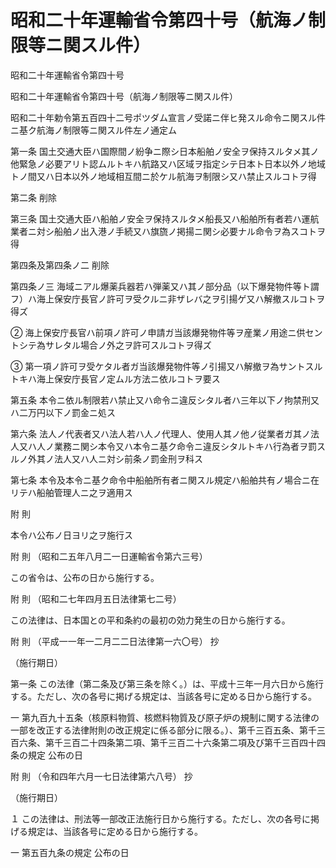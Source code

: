 # 昭和二十年運輸省令第四十号（航海ノ制限等ニ関スル件）

昭和二十年運輸省令第四十号

昭和二十年運輸省令第四十号（航海ノ制限等ニ関スル件）

昭和二十年勅令第五百四十二号ポツダム宣言ノ受諾ニ伴ヒ発スル命令ニ関スル件ニ基ク航海ノ制限等ニ関スル件左ノ通定ム

第一条 国土交通大臣ハ国際間ノ紛争ニ際シ日本船舶ノ安全ヲ保持スルタメ其ノ他緊急ノ必要アリト認ムルトキハ航路又ハ区域ヲ指定シテ日本ト日本以外ノ地域トノ間又ハ日本以外ノ地域相互間ニ於ケル航海ヲ制限シ又ハ禁止スルコトヲ得

第二条 削除

第三条 国土交通大臣ハ船舶ノ安全ヲ保持スルタメ船長又ハ船舶所有者若ハ運航業者ニ対シ船舶ノ出入港ノ手続又ハ旗旒ノ掲揚ニ関シ必要ナル命令ヲ為スコトヲ得

第四条及第四条ノ二 削除

第四条ノ三 海域ニアル爆薬兵器若ハ弾薬又ハ其ノ部分品（以下爆発物件等ト謂フ）ハ海上保安庁長官ノ許可ヲ受クルニ非ザレバ之ヲ引揚ゲ又ハ解撤スルコトヲ得ズ

② 海上保安庁長官ハ前項ノ許可ノ申請ガ当該爆発物件等ヲ産業ノ用途ニ供セントシテ為サレタル場合ノ外之ヲ許可スルコトヲ得ズ

③ 第一項ノ許可ヲ受ケタル者ガ当該爆発物件等ノ引揚又ハ解撤ヲ為サントスルトキハ海上保安庁長官ノ定ムル方法ニ依ルコトヲ要ス

第五条 本令ニ依ル制限若ハ禁止又ハ命令ニ違反シタル者ハ三年以下ノ拘禁刑又ハ二万円以下ノ罰金ニ処ス

第六条 法人ノ代表者又ハ法人若ハ人ノ代理人、使用人其ノ他ノ従業者ガ其ノ法人又ハ人ノ業務ニ関シ本令又ハ本令ニ基ク命令ニ違反シタルトキハ行為者ヲ罰スルノ外其ノ法人又ハ人ニ対シ前条ノ罰金刑ヲ科ス

第七条 本令及本令ニ基ク命令中船舶所有者ニ関スル規定ハ船舶共有ノ場合ニ在リテハ船舶管理人ニ之ヲ適用ス

附 則

本令ハ公布ノ日ヨリ之ヲ施行ス

附 則 （昭和二五年八月二一日運輸省令第六三号）

この省令は、公布の日から施行する。

附 則 （昭和二七年四月五日法律第七二号）

この法律は、日本国との平和条約の最初の効力発生の日から施行する。

附 則 （平成一一年一二月二二日法律第一六〇号） 抄

（施行期日）

第一条 この法律（第二条及び第三条を除く。）は、平成十三年一月六日から施行する。ただし、次の各号に掲げる規定は、当該各号に定める日から施行する。

一 第九百九十五条（核原料物質、核燃料物質及び原子炉の規制に関する法律の一部を改正する法律附則の改正規定に係る部分に限る。）、第千三百五条、第千三百六条、第千三百二十四条第二項、第千三百二十六条第二項及び第千三百四十四条の規定 公布の日

附 則 （令和四年六月一七日法律第六八号） 抄

（施行期日）

１ この法律は、刑法等一部改正法施行日から施行する。ただし、次の各号に掲げる規定は、当該各号に定める日から施行する。

一 第五百九条の規定 公布の日
